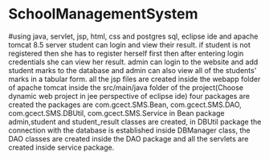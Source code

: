 # SchoolManagementSystem
#using java, servlet, jsp, html, css and postgres sql, eclipse ide and apache tomcat 8.5 server
student can login and view their result.
if student is not registered then she has to register herself first then after entering login credentials she can view her result.
admin can login to the website and add student marks to the database and admin can also view all of the students' marks in a tabular form.
all the jsp files are created inside the webapp folder of apache tomcat
inside the src/main/java folder of the project(Choose dynamic web project in jee perspective of eclipse ide) four packages are created
the packages are com.gcect.SMS.Bean, com.gcect.SMS.DAO, com.gcect.SMS.DBUtil, com.gcect.SMS.Service
in Bean package admin,student and student_result classes are created, in DBUtil package the connection with the database is established inside DBManager class, the DAO classes are created inside the DAO package and all the servlets are created inside service package.


